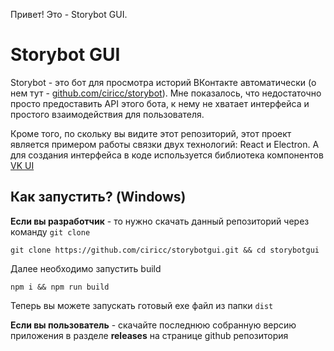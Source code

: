 Привет! Это - Storybot GUI.

# Storybot GUI

Storybot - это бот для просмотра историй ВКонтакте автоматически (о нем тут - <a href="https://github.com/ciricc/storybot"/>github.com/ciricc/storybot</a>). Мне показалось, что недостаточно просто предоставить API этого бота, к нему не хватает интерфейса и простого взаимодействия для пользователя.

Кроме того, по скольку вы видите этот репозиторий, этот проект является примером работы связки двух технологий: React и Electron. А для создания интерфейса в коде используется библиотека компонентов <a href="https://github.com/VKCOM/VKUI/">VK UI</a>


## Как запустить? (Windows)

<b>Если вы разработчик</b> - то нужно скачать данный репозиторий через команду `git clone`

```shell
git clone https://github.com/ciricc/storybotgui.git && cd storybotgui
```

Далее необходимо запустить build

```shell
npm i && npm run build
```

Теперь вы можете запускать готовый exe файл из папки `dist`

<b>Если вы пользователь</b> - скачайте последнюю собранную версию приложения в разделе <b>releases</b> на странице github репозитория
